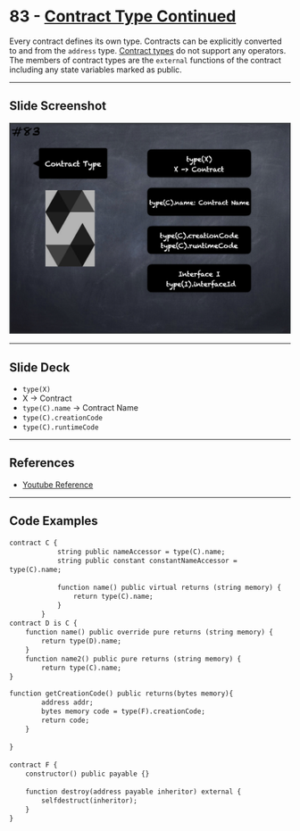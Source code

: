 # 83 - [Contract Type Continued](Contract%20Type%20Cont..md)
Every contract defines its own type. Contracts can be explicitly converted to and from the `address` type. [Contract types](../Solidity%20201/Contract%20Types.md) do not support any operators. The members of contract types are the `external` functions of the contract including any state variables marked as public.

___
## Slide Screenshot
![083.png](../../images/solidity101/083.png)
___
## Slide Deck
- `type(X)`
- X -> Contract
- `type(C).name` -> Contract Name
- `type(C).creationCode`
- `type(C).runtimeCode`
___
## References
- [Youtube Reference](https://youtu.be/_oN7XuyhoZA?t=163)

___
## Code Examples
```
contract C {
			string public nameAccessor = type(C).name;
			string public constant constantNameAccessor = type(C).name;

			function name() public virtual returns (string memory) {
				return type(C).name;
			}
		}
contract D is C {
	function name() public override pure returns (string memory) {
		return type(D).name;
	}
	function name2() public pure returns (string memory) {
		return type(C).name;
}
```

```
function getCreationCode() public returns(bytes memory){
        address addr;
        bytes memory code = type(F).creationCode;
        return code;
    }

}

contract F {
    constructor() public payable {}

    function destroy(address payable inheritor) external {
        selfdestruct(inheritor);
    }
}
```


